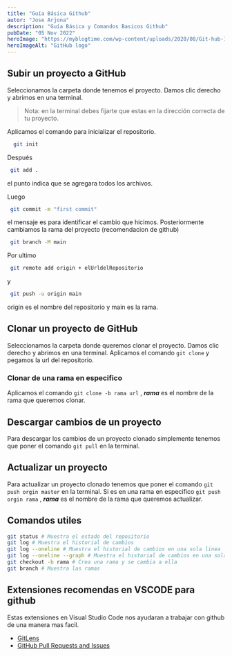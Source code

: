 ```yaml
---
title: "Guía Básica Github"
autor: "Jose Arjona"
description: "Guía Básica y Comandos Basicos Github"
pubDate: "05 Nov 2022"
heroImage: "https://myblogtime.com/wp-content/uploads/2020/08/Git-hub-1.png"
heroImageAlt: "GitHub logo"
---
```


## Subir un proyecto a GitHub

Seleccionamos la carpeta donde tenemos el proyecto. Damos clic derecho y abrimos en una terminal.

> Nota: en la terminal debes fijarte que estas en la dirección correcta de tu proyecto.

Aplicamos el comando para inicializar el repositorio.

```bash
  git init
```

Después

```bash
 git add .
```

el punto indica que se agregara todos los archivos.

Luego

```bash
 git commit -m "first commit"
```

el mensaje es para identificar el cambio que hicimos. Posteriormente cambiamos la rama del proyecto (recomendacion de github)

```bash
 git branch -M main
```

Por ultimo

```bash
 git remote add origin + elUrldelRepositorio
```

y

```bash
 git push -u origin main
```

origin es el nombre del repositorio y main es la rama.

## Clonar un proyecto de GitHub

Seleccionamos la carpeta donde queremos clonar el proyecto. Damos clic derecho y abrimos en una terminal.
Aplicamos el comando `git clone` y pegamos la url del repositorio.

### Clonar de una rama en especifico

Aplicamos el comando `git clone -b rama url` , **_rama_** es el nombre de la rama que queremos clonar.

## Descargar cambios de un proyecto

Para descargar los cambios de un proyecto clonado simplemente tenemos que poner el comando `git pull` en la terminal.

## Actualizar un proyecto

Para actualizar un proyecto clonado tenemos que poner el comando `git push orgin master` en la terminal.
Si es en una rama en especifico `git push orgin rama` , **_rama_** es el nombre de la rama que queremos actualizar.

## Comandos utiles

```bash
git status # Muestra el estado del repositorio
git log # Muestra el historial de cambios
git log --oneline # Muestra el historial de cambios en una sola linea
git log --oneline --graph # Muestra el historial de cambios en una sola linea con un grafico
git checkout -b rama # Crea una rama y se cambia a ella
git branch # Muestra las ramas
```

## Extensiones recomendas en VSCODE para github

Estas extensiones en Visual Studio Code nos ayudaran a trabajar con github de una manera mas facil.

- [GitLens](https://marketplace.visualstudio.com/items?itemName=eamodio.gitlens)
- [GitHub Pull Requests and Issues](https://marketplace.visualstudio.com/items?itemName=GitHub.vscode-pull-request-github)
